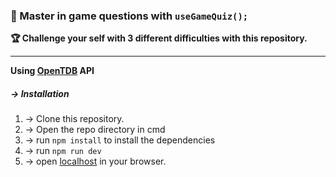 <h3>🥷 Master in game questions with <code>useGameQuiz();</code></h3>
<b>🏆 Challenge your self with 3 different difficulties with this repository.</b>
<hr />
<b>Using <a href="https://opentdb.com">OpenTDB</a> API</b>
<h5>-> Installation</h5>
<ol>
  <li>-> Clone this repository.</li>
  <li>-> Open the repo directory in cmd</li>
  <li>-> run <code>npm install</code> to install the dependencies</li>
  <li>-> run <code>npm run dev</code></li>
  <li>-> open <a href="http://localhost:5173">localhost</a> in your browser.</li>
</ol>
